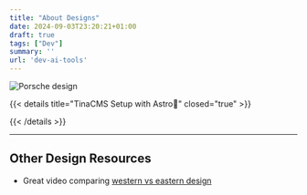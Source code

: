 ```yaml
---
title: "About Designs"
date: 2024-09-03T23:20:21+01:00
draft: true
tags: ["Dev"]
summary: ''
url: 'dev-ai-tools'
---
```


![Porsche design](/blog_img/outro/porsche.png)



{{< details title="TinaCMS Setup with Astro📌" closed="true" >}}


{{< /details >}}

---

## Other Design Resources

* Great video comparing [western vs eastern design](https://www.youtube.com/watch?v=8UAsN9wvePE&t=645s)